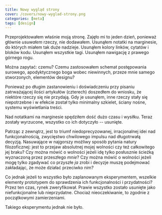 ```yaml
---
title: Nowy wygląd strony
cover: /covers/nowy-wyglad-strony.png
categories: [meta]
tags: [design]
---
```


Przeprojektowałem właśnie moją stronę. Zajęło mi to jeden dzień, ponieważ głównie _usuwałem_ rzeczy, nie dodawałem. Usunąłem notatki na marginesie, do których miałem tak duże nadzieje. Usunąłem kolory linków, cytatów i bloków kodu. Usunąłem wszystkie tagi. Usunąłem nawigację z prawego górnego rogu.

Można zapytać: czemu? Czemu zastosowałem schemat postępowania surowego, apodyktycznego boga wobec niewinnych, przeze mnie samego stworzonych, elementów designu?<!--more-->

Ponieważ po długim zastanowieniu i doświadczeniu przy pisaniu zatrważającej ilości artykułów (czterech) doszedłem do wniosku, że niektóre rzeczy się nie przydają. Gdy je usunąłem, inne rzeczy stały się niepotrzebne i w efekcie został tylko minimalny szkielet, ściany nośne, systemu wyświetlania treści.

Nad notatkami na marginesie spędziłem dość dużo czasu i wysiłku. Teraz zostały wyrzucone, wszystko co ich dotyczyło -- usunięte.

Patrząc z zewnątrz, jest to triumf niedoprecyzowanej, irracjonalnej idei nad funkcjonalnością, zwycięstwo chwilowego impulsu nad długotrwałą decyzją. Nasuwające w najgorszy możliwy sposób pytania natury filozoficznej: jest to przejaw absolutnej mojej wolności czy też całkowitego jej braku? Czy można mówić o wolności jeżeli idę tylko posłusznie ścieżką wyznaczoną przez przeszłego _mnie_? Czy można mówić o wolności jeżeli mogę tylko zgadywać co przyszłe _ja_ zrobi i decyzje muszę podejmować zakładając, że może działać przeciwko nim?

Co jednak jeżeli to wszystko było zaplanowanym eksperymentem, wszelkie elementy prototypem do sprawdzenia ich funkcjonalności i przydatności? Przez ten czas, rynek zweryfikował. Prawie wszystko zostało usunięte jako niefunkcjonalne lub nieprzydatne. Chociaż nieoczekiwanie, to zgodnie z początkowymi zamierzeniami.

Takiego eksperymentu jednak nie było.
